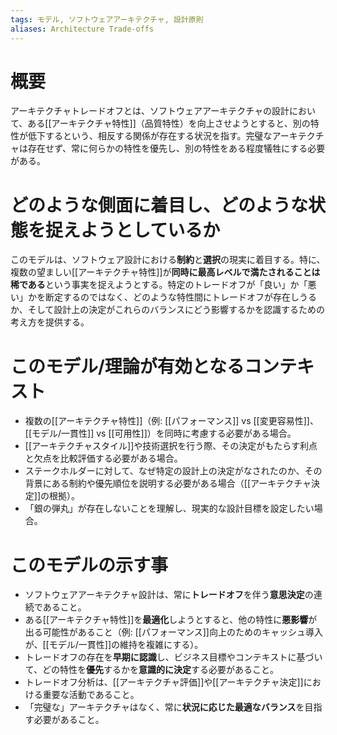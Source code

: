 ```yaml
---
tags: モデル, ソフトウェアアーキテクチャ, 設計原則
aliases: Architecture Trade-offs
---
```


# 概要
アーキテクチャトレードオフとは、ソフトウェアアーキテクチャの設計において、ある[[アーキテクチャ特性]]（品質特性）を向上させようとすると、別の特性が低下するという、相反する関係が存在する状況を指す。完璧なアーキテクチャは存在せず、常に何らかの特性を優先し、別の特性をある程度犠牲にする必要がある。

# どのような側面に着目し、どのような状態を捉えようとしているか
このモデルは、ソフトウェア設計における**制約**と**選択**の現実に着目する。特に、複数の望ましい[[アーキテクチャ特性]]が**同時に最高レベルで満たされることは稀である**という事実を捉えようとする。特定のトレードオフが「良い」か「悪い」かを断定するのではなく、どのような特性間にトレードオフが存在しうるか、そして設計上の決定がこれらのバランスにどう影響するかを認識するための考え方を提供する。

# このモデル/理論が有効となるコンテキスト
* 複数の[[アーキテクチャ特性]]（例: [[パフォーマンス]] vs [[変更容易性]]、[[モデル/一貫性]] vs [[可用性]]）を同時に考慮する必要がある場合。
* [[アーキテクチャスタイル]]や技術選択を行う際、その決定がもたらす利点と欠点を比較評価する必要がある場合。
* ステークホルダーに対して、なぜ特定の設計上の決定がなされたのか、その背景にある制約や優先順位を説明する必要がある場合（[[アーキテクチャ決定]]の根拠）。
* 「銀の弾丸」が存在しないことを理解し、現実的な設計目標を設定したい場合。

# このモデルの示す事
* ソフトウェアアーキテクチャ設計は、常に**トレードオフ**を伴う**意思決定**の連続であること。
* ある[[アーキテクチャ特性]]を**最適化**しようとすると、他の特性に**悪影響**が出る可能性があること（例: [[パフォーマンス]]向上のためのキャッシュ導入が、[[モデル/一貫性]]の維持を複雑にする）。
* トレードオフの存在を**早期に認識**し、ビジネス目標やコンテキストに基づいて、どの特性を**優先**するかを**意識的に決定**する必要があること。
* トレードオフ分析は、[[アーキテクチャ評価]]や[[アーキテクチャ決定]]における重要な活動であること。
* 「完璧な」アーキテクチャはなく、常に**状況に応じた最適なバランス**を目指す必要があること。